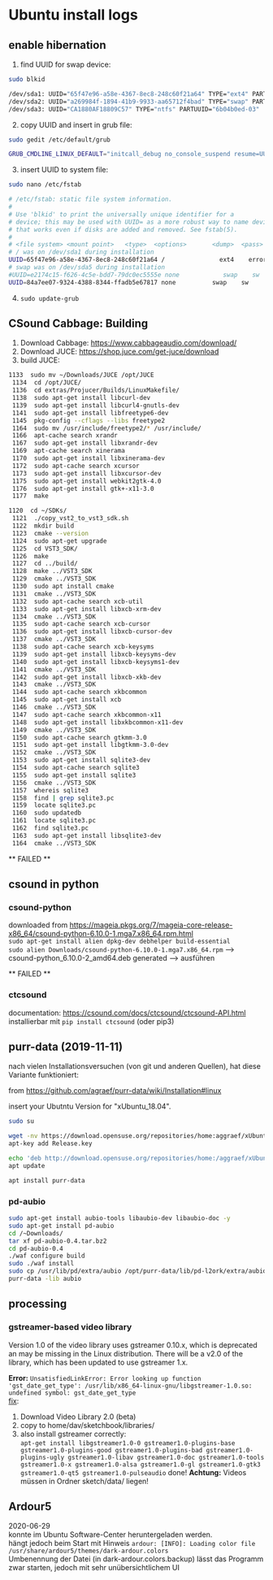 # Ubuntu install logs

## enable hibernation

1. find UUID for swap device: 
``` bash
sudo blkid

/dev/sda1: UUID="65f47e96-a58e-4367-8ec8-248c60f21a64" TYPE="ext4" PARTUUID="6b04b0ed-01"
/dev/sda2: UUID="a269984f-1894-41b9-9933-aa65712f4bad" TYPE="swap" PARTUUID="6b04b0ed-02"
/dev/sda3: UUID="CA1880AF18809C57" TYPE="ntfs" PARTUUID="6b04b0ed-03"

```

2. copy UUID and insert in grub file:

``` bash
sudo gedit /etc/default/grub

GRUB_CMDLINE_LINUX_DEFAULT="initcall_debug no_console_suspend resume=UUID=a269984f-1894-41b9-9933-aa65712f4bad"
```

3. insert UUID to system file:
``` bash
sudo nano /etc/fstab

# /etc/fstab: static file system information.
#
# Use 'blkid' to print the universally unique identifier for a
# device; this may be used with UUID= as a more robust way to name devices
# that works even if disks are added and removed. See fstab(5).
#
# <file system> <mount point>   <type>  <options>       <dump>  <pass>
# / was on /dev/sda1 during installation
UUID=65f47e96-a58e-4367-8ec8-248c60f21a64 /               ext4    errors=remoun$
# swap was on /dev/sda5 during installation
#UUID=e2174c15-f626-4c5e-bdd7-79dc0ec5555e none            swap    sw          $
UUID=84a7ee07-9324-4388-8344-ffadb5e67817 none          swap    sw      0      $

```


4. `sudo update-grub`


## CSound Cabbage: Building

1. Download Cabbage: https://www.cabbageaudio.com/download/  
2. Download JUCE: https://shop.juce.com/get-juce/download
3. build JUCE:  
``` bash
1133  sudo mv ~/Downloads/JUCE /opt/JUCE
 1134  cd /opt/JUCE/
 1136  cd extras/Projucer/Builds/LinuxMakefile/
 1138  sudo apt-get install libcurl-dev
 1139  sudo apt-get install libcurl4-gnutls-dev
 1141  sudo apt-get install libfreetype6-dev
 1145  pkg-config --cflags --libs freetype2
 1164  sudo mv /usr/include/freetype2/* /usr/include/
 1166  apt-cache search xrandr
 1167  sudo apt-get install libxrandr-dev
 1169  apt-cache search xinerama
 1170  sudo apt-get install libxinerama-dev
 1172  sudo apt-cache search xcursor
 1173  sudo apt-get install libxcursor-dev
 1175  sudo apt-get install webkit2gtk-4.0
 1176  sudo apt-get install gtk+-x11-3.0
 1177  make
```

``` bash
1120  cd ~/SDKs/
 1121  ./copy_vst2_to_vst3_sdk.sh 
 1122  mkdir build
 1123  cmake --version
 1124  sudo apt-get upgrade
 1125  cd VST3_SDK/
 1126  make
 1127  cd ../build/
 1128  make ../VST3_SDK
 1129  cmake ../VST3_SDK
 1130  sudo apt install cmake
 1131  cmake ../VST3_SDK
 1132  sudo apt-cache search xcb-util
 1133  sudo apt-get install libxcb-xrm-dev
 1134  cmake ../VST3_SDK
 1135  sudo apt-cache search xcb-cursor
 1136  sudo apt-get install libxcb-cursor-dev
 1137  cmake ../VST3_SDK
 1138  sudo apt-cache search xcb-keysyms
 1139  sudo apt-get install libxcb-keysyms-dev
 1140  sudo apt-get install libxcb-keysyms1-dev
 1141  cmake ../VST3_SDK
 1142  sudo apt-get install libxcb-xkb-dev
 1143  cmake ../VST3_SDK
 1144  sudo apt-cache search xkbcommon
 1145  sudo apt-get install xcb
 1146  cmake ../VST3_SDK
 1147  sudo apt-cache search xkbcommon-x11
 1148  sudo apt-get install libxkbcommon-x11-dev
 1149  cmake ../VST3_SDK
 1150  sudo apt-cache search gtkmm-3.0
 1151  sudo apt-get install libgtkmm-3.0-dev
 1152  cmake ../VST3_SDK
 1153  sudo apt-get install sqlite3-dev
 1154  sudo apt-cache search sqlite3
 1155  sudo apt-get install sqlite3
 1156  cmake ../VST3_SDK
 1157  whereis sqlite3
 1158  find | grep sqlite3.pc
 1159  locate sqlite3.pc
 1160  sudo updatedb
 1161  locate sqlite3.pc
 1162  find sqlite3.pc
 1163  sudo apt-get install libsqlite3-dev
 1164  cmake ../VST3_SDK

```

** FAILED **

## csound in python
### csound-python

downloaded from https://mageia.pkgs.org/7/mageia-core-release-x86_64/csound-python-6.10.0-1.mga7.x86_64.rpm.html  
`sudo apt-get install alien dpkg-dev debhelper build-essential`  
`sudo alien Downloads/csound-python-6.10.0-1.mga7.x86_64.rpm` --> csound-python_6.10.0-2_amd64.deb generated --> ausführen  

** FAILED **

### ctcsound
documentation: https://csound.com/docs/ctcsound/ctcsound-API.html
installierbar mit `pip install ctcsound` (oder pip3)

## purr-data (2019-11-11)

nach vielen Installationsversuchen (von git und anderen Quellen), hat diese Variante funktioniert:

from https://github.com/agraef/purr-data/wiki/Installation#linux

insert your Ubutntu Version for "xUbuntu_18.04".
``` bash
sudo su

wget -nv https://download.opensuse.org/repositories/home:aggraef/xUbuntu_18.04/Release.key
apt-key add Release.key

echo 'deb http://download.opensuse.org/repositories/home:/aggraef/xUbuntu_18.04/ /' > /etc/apt/sources.list.d/home:aggraef.list
apt update

apt install purr-data
```

### pd-aubio

``` bash
sudo apt-get install aubio-tools libaubio-dev libaubio-doc -y
sudo apt-get install pd-aubio
cd /~Downloads/
tar xf pd-aubio-0.4.tar.bz2
cd pd-aubio-0.4
./waf configure build
sudo ./waf install
sudo cp /usr/lib/pd/extra/aubio /opt/purr-data/lib/pd-l2ork/extra/aubio
purr-data -lib aubio
```


## processing

### gstreamer-based video library
Version 1.0 of the video library uses gstreamer 0.10.x, which is deprecated an may be missing in the Linux distribution. There will be a v2.0 of the library, which has been updated to use gstreamer 1.x.  

**Error:** `UnsatisfiedLinkError: Error looking up function 'gst_date_get_type': /usr/lib/x86_64-linux-gnu/libgstreamer-1.0.so: undefined symbol: gst_date_get_type`  
[fix](https://github.com/processing/processing-video/releases/tag/r6-v2.0-beta4):  
1. Download Video Library 2.0 (beta)  
2. copy to home/dav/sketchbook/libraries/  
3. also install gstreamer correctly:  
 `apt-get install libgstreamer1.0-0 gstreamer1.0-plugins-base gstreamer1.0-plugins-good gstreamer1.0-plugins-bad gstreamer1.0-plugins-ugly gstreamer1.0-libav gstreamer1.0-doc gstreamer1.0-tools gstreamer1.0-x gstreamer1.0-alsa gstreamer1.0-gl gstreamer1.0-gtk3 gstreamer1.0-qt5 gstreamer1.0-pulseaudio`
done! **Achtung:** Videos müssen in Ordner sketch/data/ liegen!


## Ardour5
2020-06-29  
konnte im Ubuntu Software-Center heruntergeladen werden.  
hängt jedoch beim Start mit Hinweis `ardour: [INFO]: Loading color file /usr/share/ardour5/themes/dark-ardour.colors`  
Umbenennung der Datei (in dark-ardour.colors.backup) lässt das Programm zwar starten, jedoch mit sehr unübersichtlichem UI


